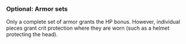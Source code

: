 ### Optional: Armor sets
Only a complete set of armor grants the HP bonus. However, individual pieces grant crit protection where they are worn (such as a helmet protecting the head).